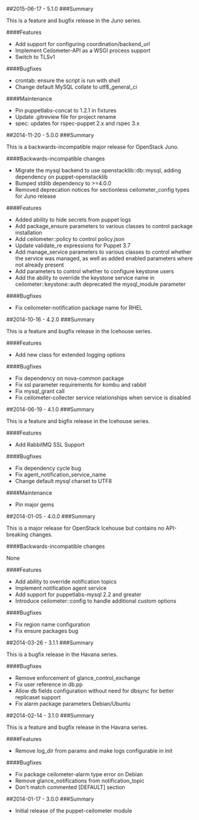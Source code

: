 ##2015-06-17 - 5.1.0
###Summary

This is a feature and bugfix release in the Juno series.

####Features
- Add support for configuring coordination/backend_url
- Implement Ceilometer-API as a WSGI process support
- Switch to TLSv1

####Bugfixes
- crontab: ensure the script is run with shell
- Change default MySQL collate to utf8_general_ci

####Maintenance
- Pin puppetlabs-concat to 1.2.1 in fixtures
- Update .gitreview file for project rename
- spec: updates for rspec-puppet 2.x and rspec 3.x

##2014-11-20 - 5.0.0
###Summary

This is a backwards-incompatible major release for OpenStack Juno.

####Backwards-incompatible changes
- Migrate the mysql backend to use openstacklib::db::mysql, adding dependency
  on puppet-openstacklib
- Bumped stdlib dependency to >=4.0.0
- Removed deprecation notices for sectionless ceilometer_config types for Juno
  release

####Features
- Added ability to hide secrets from puppet logs
- Add package_ensure parameters to various classes to control package
  installation
- Add ceilometer::policy to control policy.json
- Update validate_re expressions for Puppet 3.7
- Add manage_service parameters to various classes to control whether the
  service was managed, as well as added enabled parameters where not already
  present
- Add parameters to control whether to configure keystone users
- Add the ability to override the keystone service name in
  ceilometer::keystone::auth
  deprecated the mysql_module parameter

####Bugfixes
- Fix ceilometer-notification package name for RHEL

##2014-10-16 - 4.2.0
###Summary

This is a feature and bugfix release in the Icehouse series.

####Features
- Add new class for extended logging options

####Bugfixes
- Fix dependency on nova-common package
- Fix ssl parameter requirements for kombu and rabbit
- Fix mysql_grant call
- Fix ceilometer-collecter service relationships when service is disabled

##2014-06-19 - 4.1.0
###Summary

This is a feature and bigfix release in the Icehouse series.

####Features
- Add RabbitMQ SSL Support

####Bugfixes
- Fix dependency cycle bug
- Fix agent_notification_service_name
- Change default mysql charset to UTF8

####Maintenance
- Pin major gems

##2014-01-05 - 4.0.0
###Summary

This is a major release for OpenStack Icehouse but contains no API-breaking
changes.

####Backwards-incompatible changes

None

####Features
- Add ability to override notification topics
- Implement notification agent service
- Add support for puppetlabs-mysql 2.2 and greater
- Introduce ceilometer::config to handle additional custom options

####Bugfixes
- Fix region name configuration
- Fix ensure packages bug

##2014-03-26 - 3.1.1
###Summary

This is a bugfix release in the Havana series.

####Bugfixes
- Remove enforcement of glance_control_exchange
- Fix user reference in db.pp
- Allow db fields configuration without need for dbsync for better replicaset
  support
- Fix alarm package parameters Debian/Ubuntu

##2014-02-14 - 3.1.0
###Summary

This is a feature and bugfix release in the Havana series.

####Features
- Remove log_dir from params and make logs configurable in init

####Bugfixes
- Fix package ceilometer-alarm type error on Debian
- Remove glance_notifications from notification_topic
- Don't match commented [DEFAULT] section

##2014-01-17 - 3.0.0
###Summary

- Initial release of the puppet-ceilometer module

